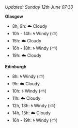 *Updated: Sunday 12th June 07:30*

**Glasgow**

* 8h, 9h: :cloud: Cloudy
* 10h - 14h: :cyclone: Windy (:partly_sunny:)
* 15h: :cloud: Cloudy
* 16h - 18h: :cyclone: Windy (:partly_sunny:)
* 19h: :cloud: Cloudy

**Edinburgh**

* 8h: :cyclone: Windy (:partly_sunny:)
* 9h: :cloud: Cloudy
* 10h: :cyclone: Windy (:partly_sunny:)
* 11h: :cloud: Cloudy
* 12h, 13h: :cyclone: Windy (:partly_sunny:)
* 14h, 15h: :cloud: Cloudy
* 16h - 19h: :cyclone: Windy (:partly_sunny:)
